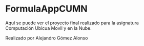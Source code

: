 # FormulaAppCUMN
Aquí se puede ver el proyecto final realizado para la asignatura Computación Ubicua Movil y en la Nube.

Realizado por Alejandro Gómez Alonso
